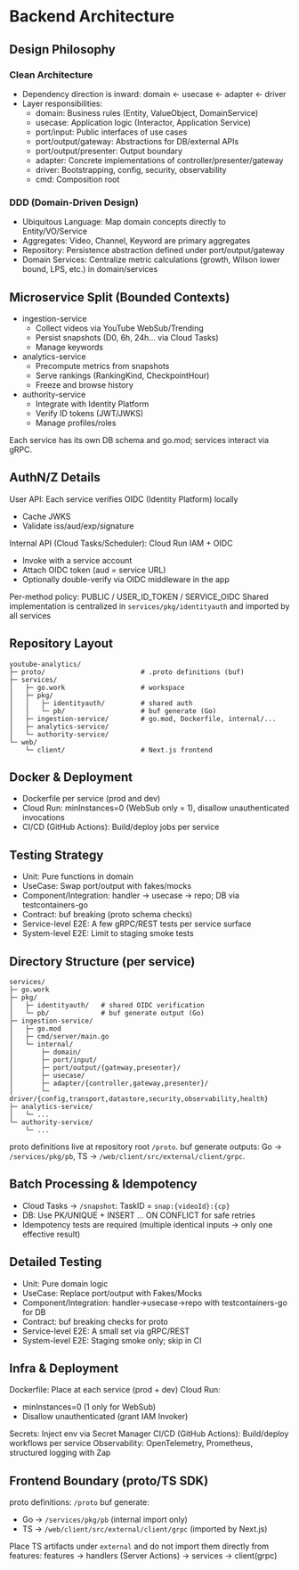 # Backend Architecture

## Design Philosophy

### Clean Architecture
- Dependency direction is inward: domain ← usecase ← adapter ← driver
- Layer responsibilities:
  - domain: Business rules (Entity, ValueObject, DomainService)
  - usecase: Application logic (Interactor, Application Service)
  - port/input: Public interfaces of use cases
  - port/output/gateway: Abstractions for DB/external APIs
  - port/output/presenter: Output boundary
  - adapter: Concrete implementations of controller/presenter/gateway
  - driver: Bootstrapping, config, security, observability
  - cmd: Composition root

### DDD (Domain-Driven Design)
- Ubiquitous Language: Map domain concepts directly to Entity/VO/Service
- Aggregates: Video, Channel, Keyword are primary aggregates
- Repository: Persistence abstraction defined under port/output/gateway
- Domain Services: Centralize metric calculations (growth, Wilson lower bound, LPS, etc.) in domain/services

## Microservice Split (Bounded Contexts)

- ingestion-service
  - Collect videos via YouTube WebSub/Trending
  - Persist snapshots (D0, 6h, 24h… via Cloud Tasks)
  - Manage keywords
- analytics-service
  - Precompute metrics from snapshots
  - Serve rankings (RankingKind, CheckpointHour)
  - Freeze and browse history
- authority-service
  - Integrate with Identity Platform
  - Verify ID tokens (JWT/JWKS)
  - Manage profiles/roles

Each service has its own DB schema and go.mod; services interact via gRPC.

## AuthN/Z Details

User API: Each service verifies OIDC (Identity Platform) locally
- Cache JWKS
- Validate iss/aud/exp/signature

Internal API (Cloud Tasks/Scheduler): Cloud Run IAM + OIDC
- Invoke with a service account
- Attach OIDC token (aud = service URL)
- Optionally double-verify via OIDC middleware in the app

Per-method policy: PUBLIC / USER_ID_TOKEN / SERVICE_OIDC
Shared implementation is centralized in `services/pkg/identityauth` and imported by all services

## Repository Layout

```
youtube-analytics/
├─ proto/                        # .proto definitions (buf)
├─ services/
│   ├─ go.work                   # workspace
│   ├─ pkg/
│   │   ├─ identityauth/         # shared auth
│   │   └─ pb/                   # buf generate (Go)
│   ├─ ingestion-service/        # go.mod, Dockerfile, internal/...
│   ├─ analytics-service/
│   └─ authority-service/
└─ web/
    └─ client/                   # Next.js frontend
```

## Docker & Deployment

- Dockerfile per service (prod and dev)
- Cloud Run: minInstances=0 (WebSub only = 1), disallow unauthenticated invocations
- CI/CD (GitHub Actions): Build/deploy jobs per service

## Testing Strategy

- Unit: Pure functions in domain
- UseCase: Swap port/output with fakes/mocks
- Component/Integration: handler → usecase → repo; DB via testcontainers-go
- Contract: buf breaking (proto schema checks)
- Service-level E2E: A few gRPC/REST tests per service surface
- System-level E2E: Limit to staging smoke tests

## Directory Structure (per service)

```
services/
├─ go.work
├─ pkg/
│   ├─ identityauth/   # shared OIDC verification
│   └─ pb/             # buf generate output (Go)
├─ ingestion-service/
│   ├─ go.mod
│   ├─ cmd/server/main.go
│   └─ internal/
│       ├─ domain/
│       ├─ port/input/
│       ├─ port/output/{gateway,presenter}/
│       ├─ usecase/
│       ├─ adapter/{controller,gateway,presenter}/
│       └─ driver/{config,transport,datastore,security,observability,health}
├─ analytics-service/
│   └─ ...
└─ authority-service/
    └─ ...
```

proto definitions live at repository root `/proto`.
buf generate outputs: Go → `/services/pkg/pb`, TS → `/web/client/src/external/client/grpc`.

## Batch Processing & Idempotency

- Cloud Tasks → `/snapshot`: TaskID = `snap:{videoId}:{cp}`
- DB: Use PK/UNIQUE + INSERT ... ON CONFLICT for safe retries
- Idempotency tests are required (multiple identical inputs → only one effective result)

## Detailed Testing

- Unit: Pure domain logic
- UseCase: Replace port/output with Fakes/Mocks
- Component/Integration: handler→usecase→repo with testcontainers-go for DB
- Contract: buf breaking checks for proto
- Service-level E2E: A small set via gRPC/REST
- System-level E2E: Staging smoke only; skip in CI

## Infra & Deployment

Dockerfile: Place at each service (prod + dev)
Cloud Run:
- minInstances=0 (1 only for WebSub)
- Disallow unauthenticated (grant IAM Invoker)

Secrets: Inject env via Secret Manager
CI/CD (GitHub Actions): Build/deploy workflows per service
Observability: OpenTelemetry, Prometheus, structured logging with Zap

## Frontend Boundary (proto/TS SDK)

proto definitions: `/proto`
buf generate:
- Go → `/services/pkg/pb` (internal import only)
- TS → `/web/client/src/external/client/grpc` (imported by Next.js)

Place TS artifacts under `external` and do not import them directly from features:
features → handlers (Server Actions) → services → client(grpc)
